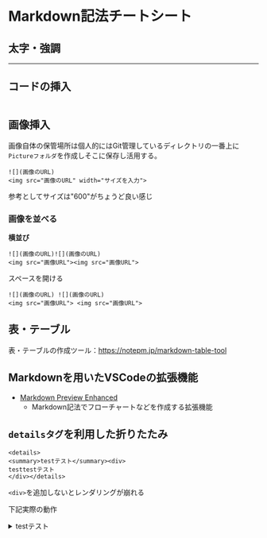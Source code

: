 # Markdown記法チートシート

## 太字・強調
****

## コードの挿入
```
```

## 画像挿入
画像自体の保管場所は個人的にはGit管理しているディレクトリの一番上に`Pictureフォルダ`を作成しそこに保存し活用する。
```
![](画像のURL)
<img src="画像のURL" width="サイズを入力">
```
参考としてサイズは"600"がちょうど良い感じ

### 画像を並べる
**横並び**
```
![](画像のURL)![](画像のURL)
<img src="画像URL"><img src="画像URL">
```
スペースを開ける
```
![](画像のURL) ![](画像のURL)
<img src="画像URL"> <img src="画像URL">
```

## 表・テーブル
表・テーブルの作成ツール：https://notepm.jp/markdown-table-tool

## Markdownを用いたVSCodeの拡張機能
- [Markdown Preview Enhanced](https://shd101wyy.github.io/markdown-preview-enhanced/#/)
  - Markdown記法でフローチャートなどを作成する拡張機能

## `detailsタグ`を利用した折りたたみ
```
<details>
<summary>testテスト</summary><div>
testtestテスト
</div></details>
```
`<div>`を追加しないとレンダリングが崩れる

下記実際の動作
<details>
<summary>testテスト</summary><div>
testtestテスト
</div></details>
